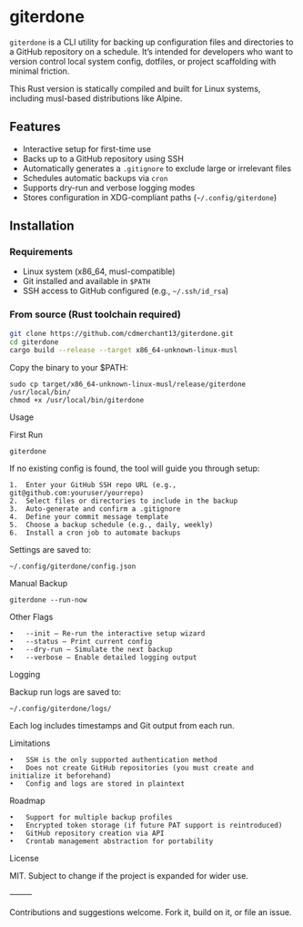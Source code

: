 # giterdone

`giterdone` is a CLI utility for backing up configuration files and directories to a GitHub repository on a schedule. It’s intended for developers who want to version control local system config, dotfiles, or project scaffolding with minimal friction.

This Rust version is statically compiled and built for Linux systems, including musl-based distributions like Alpine.

## Features

- Interactive setup for first-time use
- Backs up to a GitHub repository using SSH
- Automatically generates a `.gitignore` to exclude large or irrelevant files
- Schedules automatic backups via `cron`
- Supports dry-run and verbose logging modes
- Stores configuration in XDG-compliant paths (`~/.config/giterdone`)

## Installation

### Requirements

- Linux system (x86_64, musl-compatible)
- Git installed and available in `$PATH`
- SSH access to GitHub configured (e.g., `~/.ssh/id_rsa`)

### From source (Rust toolchain required)

```bash
git clone https://github.com/cdmerchant13/giterdone.git
cd giterdone
cargo build --release --target x86_64-unknown-linux-musl
```

Copy the binary to your $PATH:
```
sudo cp target/x86_64-unknown-linux-musl/release/giterdone /usr/local/bin/
chmod +x /usr/local/bin/giterdone
```
Usage

First Run

```giterdone```

If no existing config is found, the tool will guide you through setup:

	1.	Enter your GitHub SSH repo URL (e.g., git@github.com:youruser/yourrepo)
	2.	Select files or directories to include in the backup
	3.	Auto-generate and confirm a .gitignore
	4.	Define your commit message template
	5.	Choose a backup schedule (e.g., daily, weekly)
	6.	Install a cron job to automate backups

Settings are saved to:

```~/.config/giterdone/config.json```

Manual Backup

```giterdone --run-now```

Other Flags

	•	--init – Re-run the interactive setup wizard
	•	--status – Print current config
	•	--dry-run – Simulate the next backup
	•	--verbose – Enable detailed logging output

Logging

Backup run logs are saved to:

```~/.config/giterdone/logs/```

Each log includes timestamps and Git output from each run.

Limitations

	•	SSH is the only supported authentication method
	•	Does not create GitHub repositories (you must create and initialize it beforehand)
	•	Config and logs are stored in plaintext

Roadmap

	•	Support for multiple backup profiles
	•	Encrypted token storage (if future PAT support is reintroduced)
	•	GitHub repository creation via API
	•	Crontab management abstraction for portability

License

MIT. Subject to change if the project is expanded for wider use.

⸻

Contributions and suggestions welcome. Fork it, build on it, or file an issue.
